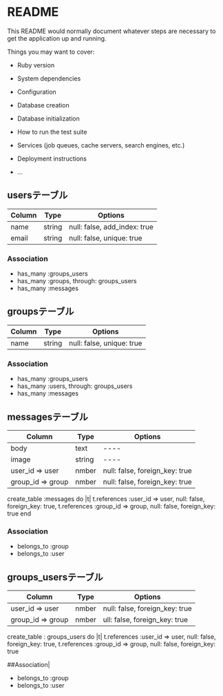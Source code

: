 # README

This README would normally document whatever steps are necessary to get the
application up and running.

Things you may want to cover:

* Ruby version

* System dependencies

* Configuration

* Database creation

* Database initialization

* How to run the test suite

* Services (job queues, cache servers, search engines, etc.)

* Deployment instructions

* ...

## usersテーブル
|Column|Type|Options|
|------|----|-------|
|name|string|null: false, add_index: true|
|email|string| null: false, unique: true|

### Association
- has_many :groups_users
- has_many :groups, through: groups_users
- has_many :messages


## groupsテーブル
|Column|Type|Options|
|------|----|-------|
|name|string|null: false, unique: true|

### Association
- has_many :groups_users
- has_many :users, through: groups_users
- has_many :messages



## messagesテーブル
|Column|Type|Options|
|------|----|-------|
|body|text|----|
|image|string|----|
|user_id => user|nmber|null: false, foreign_key: true|
|group_id => group|nmber|null: false, foreign_key: true|

create_table :messages do |t|
      t.references :user_id => user, null: false, foreign_key: true,
      t.references :group_id => group, null: false, foreign_key: true
    end

  
### Association
- belongs_to :group
- belongs_to :user


## groups_usersテーブル
|Column|Type|Options|
|------|----|-------|
|user_id => user|nmber|null: false, foreign_key: true|
|group_id => group|nmber|ull: false, foreign_key: true|

create_table : groups_users do |t|
      t.references :user_id => user, null: false, foreign_key: true,
      t.references :group_id => group, null: false, foreign_key: true


##Association|
- belongs_to :group
- belongs_to :user

